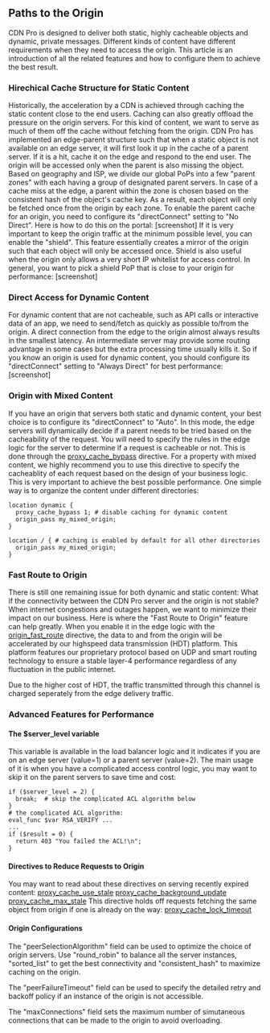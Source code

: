## Paths to the Origin

CDN Pro is designed to deliver both static, highly cacheable objects and dynamic, private messages.
Different kinds of content have different requirements when they need to access the origin.
This article is an introduction of all the related features and how to configure them to achieve the best result.

### Hirechical Cache Structure for Static Content

Historically, the acceleration by a CDN is achieved through caching the static content close to the end users.
Caching can also greatly offload the pressure on the origin servers. For this kind of content, we want to serve as much of them
off the cache without fetching from the origin.
CDN Pro has implemented an edge-parent structure such that when a static object is
not available on an edge server, it will first look it up in the cache of a parent server.
If it is a hit, cache it on the edge and respond to the end user.
The origin will be accessed only when the parent is also missing the object.
Based on geography and ISP, we divide our global PoPs into a few "parent zones" with each having a group of designated parent servers.
In case of a cache miss at the edge, a parent within the zone is chosen based on the consistent hash of the object's cache key.
As a result, each object will only be fetched once from the origin by each zone.
To enable the parent cache for an origin, you need to configure its "directConnect" setting to "No Direct".
Here is how to do this on the portal:
[screenshot]
If it is very important to keep the origin traffic at the minimum possible level, you can enable the "shield". This feature essentially
creates a mirror of the origin such that each object will only be accessed once.
Shield is also useful when the origin only allows a very short IP whitelist for access control.
In general, you want to pick a shield PoP that is close to your origin for performance:
[screenshot]

### Direct Access for Dynamic Content

For dynamic content that are not cacheable, such as API calls or interactive data of an app, we need to send/fetch as quickly as possible to/from the origin.
A direct connection from the edge to the origin almost always results in the smallest latency.
An intermediate server may provide some routing advantage in some cases but the extra processing time usually kills it.
So if you know an origin is used for dynamic content, you should configure its "directConnect" setting to "Always Direct" for best performance:
[screenshot]

### Origin with Mixed Content

If you have an origin that servers both static and dynamic content, your best choice is to configure its "directConnect" to "Auto".
In this mode, the edge servers will dynamically decide if a parent needs to be tried based on the cacheability of the request.
You will need to specify the rules in the edge logic for the server to determine if a request is cacheable or not.
This is done through the [proxy_cache_bypass]() directive.
For a property with mixed content, we highly recommend you to use this directive to specify the cacheablity of each request 
based on the design of your business logic. This is very important to achieve the best possible performance.
One simple way is to organize the content under different directories:
```nginx
location dynamic {
  proxy_cache_bypass 1; # disable caching for dynamic content
  origin_pass my_mixed_origin;
}

location / { # caching is enabled by default for all other directories
  origin_pass my_mixed_origin;
}
```

### Fast Route to Origin

There is still one remaining issue for both dynamic and static content: What if the connectivity between the CDN Pro server and the origin is not stable?
When internet congestions and outages happen, we want to minimize their impact on our business. Here is where the "Fast Route to Origin"
feature can help greatly. When you enable it in the edge logic with the [origin_fast_route]() directive, the data to and from the origin will be 
accelerated by our highspeed data transmission (HDT) platform. This platform features our proprietary protocol based on UDP and smart routing technology to ensure
a stable layer-4 performance regardless of any fluctuation in the public internet.

Due to the higher cost of HDT, the traffic transmitted through this channel is charged seperately from the edge delivery traffic.

### Advanced Features for Performance
#### The $server_level variable
This variable is available in the load balancer logic and it indicates if you are on an edge server (value=1) or a parent server (value=2).
The main usage of it is when you have a complicated access control logic, you may want to skip it on the parent servers to save time and cost:
```nginx
if ($server_level = 2) {
  break;  # skip the complicated ACL algorithm below
}
# the complicated ACL algorithm:
eval_func $var RSA_VERIFY ...
...
if ($result = 0) {
  return 403 "You failed the ACL!\n";
}
```
#### Directives to Reduce Requests to Origin
You may want to read about these directives on serving recently expired content:
[proxy_cache_use_stale]()
[proxy_cache_background_update]()
[proxy_cache_max_stale]()
This directive holds off requests fetching the same object from origin if one is already on the way:
[proxy_cache_lock_timeout]()

#### Origin Configurations
The "peerSelectionAlgorithm" field can be used to optimize the choice of origin servers. Use "round_robin" to balance all the server instances,
"sorted_list" to get the best connectivity and "consistent_hash" to maximize caching on the origin.

The "peerFailureTimeout" field can be used to specify the detailed retry and backoff policy if an instance of the origin is not accessible.

The "maxConnections" field sets the maximum number of simutaneous connections that can be made to the origin to avoid overloading.
